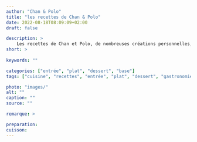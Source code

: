 ```yaml
---
author: "Chan & Polo"
title: "les recettes de Chan & Polo"
date: 2022-08-18T08:09:09+02:00
draft: false

description: >
    Les recettes de Chan et Polo, de nombreuses créations personnelles, la mémoire des recettes familiales, de multiples essais gastronomiques.
short: >
    
keywords: ""

categories: ["entrée", "plat", "dessert", "base"]
tags: ["cuisine", "recettes", "entrée", "plat", "dessert", "gastronomie", "chan", "polo", "chantal", "paul-henri"]

photo: "images/"
alt: ""
caption: ""
source: ""

remarque: >

preparation: 
cuisson: 
---
```


